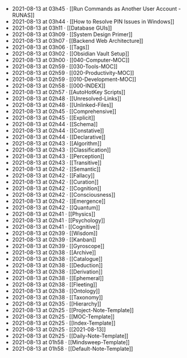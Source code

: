 - 2021-08-13 at 03h45 · [[Run Commands as Another User Account - RUNAS]]
- 2021-08-13 at 03h44 · [[How to Resolve PIN Issues in Windows]]
- 2021-08-13 at 03h11 · [[Database GUIs]]
- 2021-08-13 at 03h09 · [[System Design Primer]]
- 2021-08-13 at 03h07 · [[Backend Web Architecture]]
- 2021-08-13 at 03h06 · [[Tags]]
- 2021-08-13 at 03h02 · [[Obsidian Vault Setup]]
- 2021-08-13 at 03h00 · [[040-Computer-MOC]]
- 2021-08-13 at 02h59 · [[030-Tools-MOC]]
- 2021-08-13 at 02h59 · [[020-Productivity-MOC]]
- 2021-08-13 at 02h59 · [[010-Development-MOC]]
- 2021-08-13 at 02h58 · [[000-INDEX]]
- 2021-08-13 at 02h57 · [[AutoHotKey Scripts]]
- 2021-08-13 at 02h48 · [[Unresolved-Links]]
- 2021-08-13 at 02h48 · [[Unlinked-Files]]
- 2021-08-13 at 02h45 · [[Comprehensive]]
- 2021-08-13 at 02h45 · [[Explicit]]
- 2021-08-13 at 02h44 · [[Schema]]
- 2021-08-13 at 02h44 · [[Constative]]
- 2021-08-13 at 02h44 · [[Declarative]]
- 2021-08-13 at 02h43 · [[Algorithm]]
- 2021-08-13 at 02h43 · [[Classification]]
- 2021-08-13 at 02h43 · [[Perception]]
- 2021-08-13 at 02h43 · [[Transitive]]
- 2021-08-13 at 02h42 · [[Semantic]]
- 2021-08-13 at 02h42 · [[Fallacy]]
- 2021-08-13 at 02h42 · [[Curation]]
- 2021-08-13 at 02h42 · [[Cognition]]
- 2021-08-13 at 02h42 · [[Consciousness]]
- 2021-08-13 at 02h42 · [[Emergence]]
- 2021-08-13 at 02h42 · [[Quantum]]
- 2021-08-13 at 02h41 · [[Physics]]
- 2021-08-13 at 02h41 · [[Psychology]]
- 2021-08-13 at 02h41 · [[Cognitive]]
- 2021-08-13 at 02h39 · [[Wisdom]]
- 2021-08-13 at 02h39 · [[Kanban]]
- 2021-08-13 at 02h39 · [[Gyroscope]]
- 2021-08-13 at 02h38 · [[Archive]]
- 2021-08-13 at 02h38 · [[Catalogue]]
- 2021-08-13 at 02h38 · [[Deduction]]
- 2021-08-13 at 02h38 · [[Derivation]]
- 2021-08-13 at 02h38 · [[Ephemeral]]
- 2021-08-13 at 02h38 · [[Fleeting]]
- 2021-08-13 at 02h38 · [[Ontology]]
- 2021-08-13 at 02h38 · [[Taxonomy]]
- 2021-08-13 at 02h35 · [[Hierarchy]]
- 2021-08-13 at 02h25 · [[Project-Note-Template]]
- 2021-08-13 at 02h25 · [[MOC-Template]]
- 2021-08-13 at 02h25 · [[Index-Template]]
- 2021-08-13 at 02h25 · [[2021-08-13]]
- 2021-08-13 at 02h25 · [[Daily-Note-Template]]
- 2021-08-13 at 01h58 · [[Mindsweep-Template]]
- 2021-08-13 at 01h58 · [[Default-Note-Template]]
